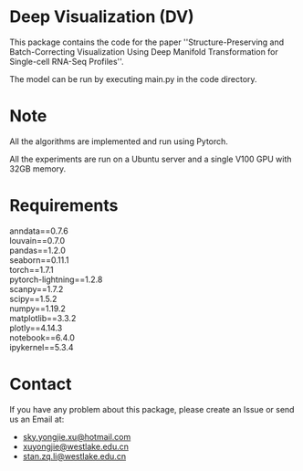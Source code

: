 Deep Visualization (DV)
=============
This package contains the code for the paper ''Structure-Preserving and Batch-Correcting Visualization Using Deep Manifold Transformation for Single-cell RNA-Seq Profiles''.

The model can be run by executing main.py in the code directory.

Note
=============
All the algorithms are implemented and run using Pytorch. 

All the experiments are run on a Ubuntu server and a single V100 GPU with 32GB memory.

Requirements
=============
anndata==0.7.6  
louvain==0.7.0  
pandas==1.2.0  
seaborn==0.11.1  
torch==1.7.1  
pytorch-lightning==1.2.8  
scanpy==1.7.2  
scipy==1.5.2  
numpy==1.19.2  
matplotlib==3.3.2  
plotly==4.14.3  
notebook==6.4.0  
ipykernel==5.3.4  

Contact
========
If you have any problem about this package, please create an Issue or send us an Email at:

* sky.yongjie.xu@hotmail.com
* xuyongjie@westlake.edu.cn
* stan.zq.li@westlake.edu.cn

